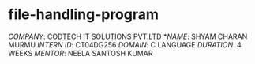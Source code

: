 # file-handling-program
*COMPANY*: CODTECH IT SOLUTIONS PVT.LTD
**NAME*: SHYAM CHARAN MURMU
*INTERN ID*: CT04DG256
*DOMAIN*: C LANGUAGE
*DURATION*: 4 WEEKS
*MENTOR*: NEELA SANTOSH KUMAR

